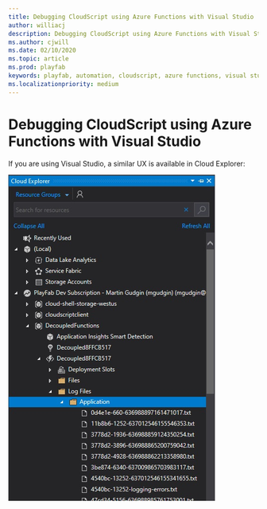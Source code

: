```yaml
---
title: Debugging CloudScript using Azure Functions with Visual Studio
author: williacj
description: Debugging CloudScript using Azure Functions with Visual Studio
ms.author: cjwill
ms.date: 02/10/2020
ms.topic: article
ms.prod: playfab
keywords: playfab, automation, cloudscript, azure functions, visual studio, visual studio 2019, debugging
ms.localizationpriority: medium
---
```

# Debugging CloudScript using Azure Functions with Visual Studio 

If you are using Visual Studio, a similar UX is available in Cloud Explorer:

![Step 1 of debugging CloudScript Using Azure Functions with Visual Studio](media/CloudScript-AF-VS-Debug-01.jpg)
